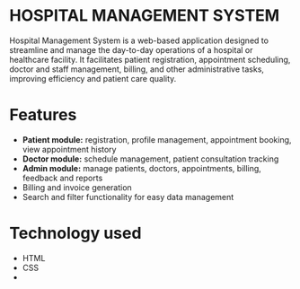# HOSPITAL MANAGEMENT SYSTEM

Hospital Management System is a web-based application designed to streamline and manage the day-to-day operations of a hospital or healthcare facility. It facilitates patient registration, appointment scheduling, doctor and staff management, billing, and other administrative tasks, improving efficiency and patient care quality.

# Features
- **Patient module:** registration, profile management, appointment booking, view appointment history
- **Doctor module:** schedule management, patient consultation tracking
- **Admin module:** manage patients, doctors, appointments, billing, feedback and reports
- Billing and invoice generation
- Search and filter functionality for easy data management

# Technology used
- HTML
- CSS
- 
